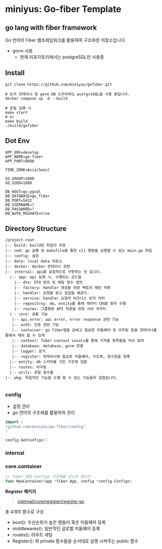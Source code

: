 # miniyus: Go-fiber Template

## go lang with fiber framework

Go 언어의 Fiber 웹프레임워크를 활용하여 구조화한 저장소입니다.

- gorm 사용
    - 현재 리포지토리에서는 postgreSQL만 사용중

## Install

```shell
git clone https://github.com/miniyus/gofiber.git

# 도커 컨테이너 및 gorm DB 드라이버는 postgreSQL을 사용 중입니다.
docker compose up -d --build 

# 로컬 실행 시
make start
# or
make build
./build/gofiber
```

## Dot Env

```shell
APP_ENV=develop
APP_NAME=go-fiber
APP_PORT=8080

TIME_ZONE=Asia/Seoul

GO_GROUP=1000
GO_USER=1000

DB_HOST=go-pgsql
DB_DATABASE=go_fiber
DB_PORT=5432
DB_USERNAME=?
DB_PASSWORD=?
DB_AUTO_MIGRATE=true

```

## Directory Structure

```shell
/project-root
|-- build: build된 파일이 저장
|-- cmd: go 실행 및 makefile을 통한 cli 명령을 실행할 수 있는 main.go 파일
|-- config: 설정
|-- data: local data 저장소
|-- docker: docker 컨테이너 관련
|-- internal: api를 실질적으로 구현하는 곳 입니다.
  |-- app: api 요청 시, 수행되는 코드들
    |-- dto: DTO 정의 및 매핑 함수 정의
    |-- factory: Handler 생성을 위한 팩토리 패턴 적용
    |-- handler: 요청을 받고 응답을 해준다.
    |-- service: handler 요청의 비즈니스 로직 처리
    |-- repositroy: db, entity를 통해 데이터 CRUD 동작 수행
    |-- routes: 그룹화된 API 적용을 위한 서브 라우터
  |-- core: 공통 기능
   |-- api_error: api error, error response 관련 기능
   |-- auth: 인증 관련 기능
   |-- container: go fiber앱을 감싸고 필요한 미들웨어 및 라우팅 등을 컨테이너를 통해서 제어 할 수 있게
   |-- context: fiber context Locals를 통해 가져올 항목들을 미리 정의
   |-- database: database, gorm 연결
   |-- logger: 로거
   |-- register: 컨테이너에 필요한 미들웨어, 구조체, 함수등을 등록
  |-- entity: db 스키마를 가진 구조체 집합
  |-- routes: 라우팅
  |-- utils: 유틸 함수들
|-- pkg: 독립적인 기능을 수핼 할 수 있는 기능들의 집합입니다.
 
```

### config

- 설정 관리
- go 언어의 구조체를 활용하여 관리

```go
import (
"github.com/miniyus/go-fiber/config"
)

config.GetConfigs()
```
### internal

### core.container

```go
// fiber 앱과 Configs 구조체를 인수로 받는다.
func NewContainer(app *fiber.App, config *config.Configs)


```

**Register 패키지**
> [internal/core/register/register.go](internal/core/register/register.go)

총 4개의 함수로 구성

- boot(): 우선순위가 높은 핸들러 혹은 미들웨어 등록
- middlewares(): 일반적인 글로벌 미들웨어 등록
- routes(): 라우트 세팅
- Register(): 위 private 함수들을 순서대로 실행 시켜주는 public 함수

